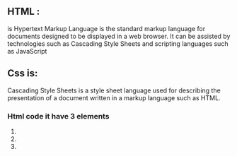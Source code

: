 ## HTML : 
is Hypertext Markup Language is the standard markup language for documents designed to be displayed in a web browser. It can be assisted by technologies such as Cascading Style Sheets and scripting languages such as JavaScript

## Css is:
 Cascading Style Sheets is a style sheet language used for describing the presentation of a document written in a markup language such as HTML.

### Html code it have 3 elements 
1. <head>
2. <body>
3. <title>

HTML uses tags (characters that sit inside angled 
brackets) to give the information they surround special 
meaning.
The new HTML5 elements indicate the purpose of 
different parts of a web page and help to describe 
its structure.
X The new elements provide clearer code (compared 
with using multiple <div> elements).
X Older browsers that do not understand HTML5 
elements need to be told which elements are 
block-level elements.
X To make HTML5 elements work in Internet Explore ,also new elements <header> and <foot>
 It's important to understand who your target audience 
is, why they would come to your site, what information 
they want to find and when they are likely to return.
X Site maps allow you to plan the structure of a site.
X Wireframes allow you to organize the information that 
will need to go on each page.
X Design is about communication. Visual hierarchy helps 
visitors understand what you are trying to tell them.
X You can differentiate between pieces of information 
using size, color, and style. 
X You can use grouping and similarity to help simplify
